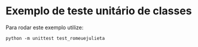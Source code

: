 # Exemplo de teste unitário de classes

Para rodar este exemplo utilize:

```
python -m unittest test_romeuejulieta
```
